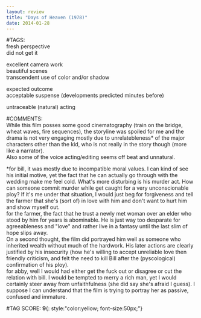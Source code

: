 ```yaml
---  
layout: review  
title: "Days of Heaven (1978)"  
date: 2014-01-28  
---  
```

  
#TAGS:  
fresh perspective  
did not get it  
  
excellent camera work  
beautiful scenes  
transcendent use of color and/or shadow  
  
expected outcome  
acceptable suspense (developments predicted minutes before)  
  
untraceable (natural) acting  
  
#COMMENTS:  
While this film posses some good cinematography (train on the bridge, wheat waves, fire sequences), the storyline was spoiled for me and the drama is not very engaging mostly due to unrelatebleness* of the major characters other than the kid, who is not really in the story though (more like a narrator).  
Also some of the voice acting/editing seems off beat and unnatural.  
  
*for bill, it was mostly due to incompatible moral values. I can kind of see his initial motive, yet the fact that he can actually go through with the wedding make me feel cold. What's more disturbing is his murder act. How can someone commit murder while get caught for a very unconscionable ploy? If it's me under that situation, I would just beg for forgiveness and tell the farmer that she's (sort of) in love with him and don't want to hurt him and show myself out.  
for the farmer, the fact that he trust a newly met woman over an elder who stood by him for years is abominable. He is just way too desparate for agreeableness and "love" and rather live in a fantasy until the last slim of hope slips away.  
On a second thought, the film did portrayed him well as someone who inherited wealth without much of the hardwork. His later actions are clearly justified by his insecurity (how he's willing to accept unreliable love then friendly criticism, and felt the need to kill Bill after the (pyscological) confirmation of his ploy).  
for abby, well I would had either get the fuck out or disagree or cut the relation with bill. I would be tempted to merry a rich man, yet I would certainly steer away from unfaithfulness (she did say she's afraid I guess). I suppose I can understand that the film is trying to portray her as passive, confused and immature.  
  
  
  
  
  
#TAG SCORE: **9**{: style:"color:yellow; font-size:50px;"}  
